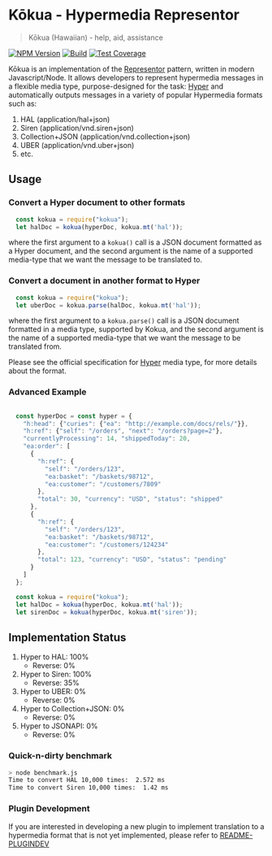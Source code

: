 # Kōkua - Hypermedia Representor

> Kōkua (Hawaiian) - help, aid, assistance

  [![NPM Version][npm-image]][npm-url]
  [![Build][travis-image]][travis-url]
  [![Test Coverage][coveralls-image]][coveralls-url]
  <!-- [![Codecov][codecov-image]][codecov-url] -->

<!-- Pronounciation: http://hawaiian-words.com/ -->

Kōkua is an implementation of the [Representor](https://github.com/the-hypermedia-project/charter#representor-pattern) pattern, written
in modern Javascript/Node. It allows developers to represent hypermedia messages
in a flexible media type, purpose-designed for the task: [Hyper](http://hyperjson.io)
and automatically outputs messages in a variety of popular Hypermedia formats
such as:

1. HAL (application/hal+json)
2. Siren (application/vnd.siren+json)
3. Collection+JSON (application/vnd.collection+json)
4. UBER (application/vnd.uber+json)
5. etc.

## Usage

### Convert a Hyper document to other formats

```Javascript
  const kokua = require("kokua");
  let halDoc = kokua(hyperDoc, kokua.mt('hal'));
```

where the first argument to a `kokua()` call is a JSON document formatted as a
Hyper document, and the second argument is the name of a supported media-type
that we want the message to be translated to.

### Convert a document in another format to Hyper

```Javascript
  const kokua = require("kokua");
  let uberDoc = kokua.parse(halDoc, kokua.mt('hal'));
```

where the first argument to a `kokua.parse()` call is a JSON document formatted
in a media type, supported by Kokua, and the second argument is the name of a
supported media-type that we want the message to be translated from.

Please see the official specification for
[Hyper](https://github.com/inadarei/hyper) media type, for more details about
the format.

### Advanced Example

```Javascript

  const hyperDoc = const hyper = {
    "h:head": {"curies": {"ea": "http://example.com/docs/rels/"}},
    "h:ref": {"self": "/orders", "next": "/orders?page=2"},
    "currentlyProcessing": 14, "shippedToday": 20,
    "ea:order": [
      {
        "h:ref": {
          "self": "/orders/123",
          "ea:basket": "/baskets/98712",
          "ea:customer": "/customers/7809"
        },
        "total": 30, "currency": "USD", "status": "shipped"
      },
      {
        "h:ref": {
          "self": "/orders/123",
          "ea:basket": "/baskets/98712",
          "ea:customer": "/customers/124234"
        },
        "total": 123, "currency": "USD", "status": "pending"
      }
    ]
  };

  const kokua = require("kokua");
  let halDoc = kokua(hyperDoc, kokua.mt('hal'));
  let sirenDoc = kokua(hyperDoc, kokua.mt('siren'));
```

## Implementation Status

1. Hyper to HAL: 100%
    - Reverse: 0%
1. Hyper to Siren: 100%
    - Reverse: 35%
1. Hyper to UBER: 0%
    - Reverse: 0%
1. Hyper to Collection+JSON: 0%
    - Reverse: 0%
1. Hyper to JSONAPI: 0%
    - Reverse: 0%

### Quick-n-dirty benchmark

```BASH
> node benchmark.js
Time to convert HAL 10,000 times:  2.572 ms
Time to convert Siren 10,000 times:  1.42 ms
```

### Plugin Development

If you are interested in developing a new plugin to implement translation to a
hypermedia format that is not yet implemented, please refer to
[README-PLUGINDEV](README-PLUGINDEV.md)

[npm-image]: https://img.shields.io/npm/v/kokua.svg
[npm-url]: https://npmjs.org/package/kokua
[travis-image]: https://img.shields.io/travis/inadarei/kokua/master.svg?label=Build
[travis-url]: https://travis-ci.org/inadarei/kokua
[codecov-image]: https://codecov.io/gh/inadarei/kokua/branch/master/graph/badge.svg
[codecov-url]: https://codecov.io/gh/inadarei/kokua
[coveralls-image]: https://img.shields.io/coveralls/inadarei/kokua/master.svg
[coveralls-url]: https://coveralls.io/r/inadarei/kokua?branch=master
